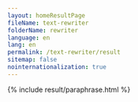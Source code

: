 ```yaml
---
layout: homeResultPage
fileName: text-rewriter
folderName: rewriter
language: en
lang: en
permalink: /text-rewriter/result
sitemap: false
nointernationalization: true
---
```

{% include result/paraphrase.html %}

<script src="/js/result/paraprashing.js" data-foldername="{{page.folderName}}" data-lang="{{page.lang}}"></script>
